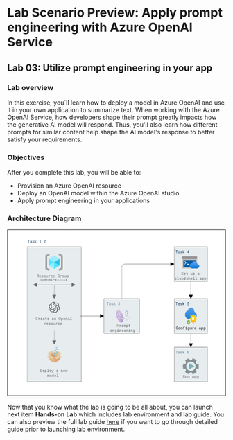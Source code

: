 # Lab Scenario Preview: Apply prompt engineering with Azure OpenAI Service

## Lab 03: Utilize prompt engineering in your app

### Lab overview

In this exercise, you`ll learn how to deploy a model in Azure OpenAI and use it in your own application to summarize text.
When working with the Azure OpenAI Service, how developers shape their prompt greatly impacts how the generative AI model will respond.
Thus, you'll also learn how different prompts for similar content help shape the AI model's response to better satisfy your requirements.

### Objectives

After you complete this lab, you will be able to:

-   Provision an Azure OpenAI resource
-   Deploy an OpenAI model within the Azure OpenAI studio
-   Apply prompt engineering in your applications

### Architecture Diagram

  ![](media/lab-03-ad.PNG "Architecture Diagram")

Now that you know what the lab is going to be all about, you can launch next item **Hands-on Lab** which includes lab environment and lab guide. You can also preview the full lab guide [here](https://experience.cloudlabs.ai/#/labguidepreview/5d6179f4-1d3a-4402-969e-f97000faad2b) if you want to go through detailed guide prior to launching lab environment.
